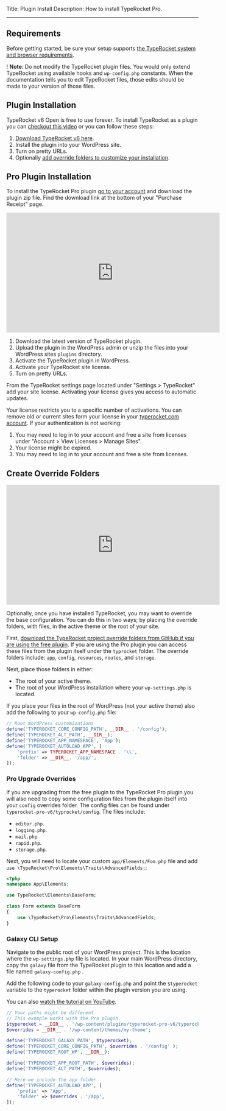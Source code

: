 Title: Plugin Install
Description: How to install TypeRocket Pro.

---

## Requirements

Before getting started, be sure your setup supports [the TypeRocket system and browser requirements](/docs/v6/requirements).

! **Note**: Do not modify the TypeRocket plugin files. You would only extend TypeRocket using available hooks and `wp-config.php` constants. When the documentation tells you to edit TypeRocket files, those edits should be made to your version of those files.

## Plugin Installation

TypeRocket v6 Open is free to use forever. To install TypeRocket as a plugin you can [checkout this video](https://www.youtube.com/watch?v=JNbSneZXBm4) or you can follow these steps:

1. [Download TypeRocket v6 here](https://typerocket.com/downloads/v6.zip).
2. Install the plugin into your WordPress site.
3. Turn on pretty URLs.
4. Optionally [add override folders to customize your installation](/docs/v6/install-via-plugin/#section-create-override-folders).

## Pro Plugin Installation

To install the TypeRocket Pro plugin [go to your account](/account/) and download the plugin zip file. Find the download link at the bottom of your "Purchase Receipt" page.

<iframe width="560" height="315" src="https://www.youtube.com/embed/QZZkVCtUCbo" frameborder="0" allow="accelerometer; autoplay; clipboard-write; encrypted-media; gyroscope; picture-in-picture" allowfullscreen></iframe>

1. Download the latest version of TypeRocket plugin.
2. Upload the plugin in the WordPress admin or unzip the files into your WordPress sites `plugins` directory.
3. Activate the TypeRocket plugin in WordPress.
4. Activate your TypeRocket site license.
5. Turn on pretty URLs.

From the TypeRocket settings page located under "Settings > TypeRocket" add your site license. Activating your license gives you access to automatic updates.

Your license restricts you to a specific number of activations. You can remove old or current sites form your license in your [typerocket.com account](https://typerocket.com/account/). If your authentication is not working:

1. You may need to log in to your account and free a site from licenses under "Account > View Licenses > Manage Sites".
2. Your license might be expired.
3. You may need to log in to your account and free a site from licenses.

## Create Override Folders

<iframe width="560" height="315" src="https://www.youtube.com/embed/tXPn7wUfBdo" frameborder="0" allow="accelerometer; autoplay; clipboard-write; encrypted-media; gyroscope; picture-in-picture" allowfullscreen></iframe>

Optionally, once you have installed TypeRocket, you may want to override the base configuration. You can do this in two ways; by placing the override folders, with files, in the active theme or the root of your site.

First, [download the TypeRocket project override folders from GitHub if you are using the free plugin](https://github.com/TypeRocket/typerocket). If you are using the Pro plugin you can access these files from the plugin itself under the `typrocket` folder. The override folders include: `app`, `config`, `resources`, `routes`, and `storage`.

Next, place those folders in either:

- The root of your active theme. 
- The root of your WordPress installation where your `wp-settings.php` is located.

If you place your files in the root of WordPress (not your active theme) also add the following to your `wp-config.php` file:

```php
// Root WordPress customizations
define('TYPEROCKET_CORE_CONFIG_PATH', __DIR__ . '/config');
define('TYPEROCKET_ALT_PATH', __DIR__);
define('TYPEROCKET_APP_NAMESPACE', 'App');
define('TYPEROCKET_AUTOLOAD_APP', [
    'prefix' => TYPEROCKET_APP_NAMESPACE . '\\',
    'folder' => __DIR__. '/app/',
]);
```

### Pro Upgrade Overrides

If you are upgrading from the free plugin to the TypeRocket Pro plugin you will also need to copy some configuration files from the plugin itself into your `config` overrides folder. The config files can be found under `typerocket-pro-v6/typrocket/config`. The files include:

- `editor.php`.
- `logging.php`.
- `mail.php`.
- `rapid.php`.
- `storage.php`.

Next, you will need to locate your custom `app/Elements/Fom.php` file and add `use \TypeRocket\Pro\Elements\Traits\AdvancedFields;`:

```php
<?php
namespace App\Elements;

use TypeRocket\Elements\BaseForm;

class Form extends BaseForm
{ 
    use \TypeRocket\Pro\Elements\Traits\AdvancedFields;
}
```

### Galaxy CLI Setup

Navigate to the public root of your WordPress project. This is the location where the `wp-settings.php` file is located. In your main WordPress directory, copy the `galaxy` file from the TypeRocket plugin to this location and add a file named `galaxy-config.php` .

Add the following code to your `galaxy-config.php` and point the `$typerocket` variable to the `typerocket` folder within the plugin version you are using.

You can also [watch the tutorial on YouTube](https://youtu.be/tXPn7wUfBdo?t=165).

```php
// Your paths might be different.
// This example works with the Pro plugin.
$typerocket = __DIR__ . '/wp-content/plugins/typerocket-pro-v6/typerocket';
$overrides = __DIR__ . '/wp-content/themes/my-theme';

define('TYPEROCKET_GALAXY_PATH', $typerocket);
define('TYPEROCKET_CORE_CONFIG_PATH', $overrides . '/config' );
define('TYPEROCKET_ROOT_WP', __DIR__);

define('TYPEROCKET_APP_ROOT_PATH', $overrides);
define('TYPEROCKET_ALT_PATH', $overrides);

// Here we include the app folder
define('TYPEROCKET_AUTOLOAD_APP', [
    'prefix' => 'App',
    'folder' => $overrides . '/app',
]);
```